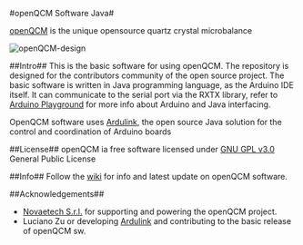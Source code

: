 #openQCM Software Java#

[openQCM](http://openqcm.com/) is the unique opensource quartz crystal microbalance


![openQCM-design](https://dl.dropboxusercontent.com/u/51833595/openQCM-hw.jpg)

##Intro##
This is the basic software for using openQCM. The repository is designed  for the contributors community of the open source project. 
The basic software is written in Java programming language, as the Arduino IDE itself. 
It can communicate to the serial port via the RXTX library, refer to [Arduino Playground](http://playground.arduino.cc/Interfacing/Java) for more info about Arduino and Java interfacing. 

OpenQCM software uses [Ardulink](http://www.ardulink.org/), the open source Java solution for the control and coordination of Arduino boards 

##License##
openQCM ia free software licensed under [GNU GPL v3.0](http://www.gnu.org/licenses/gpl-3.0.txt) General Public License 

##Info##
Follow the [wiki](https://github.com/marcomauro/openQCM/wiki/openQCM-Wiki) for info and latest update on openQCM software.

##Acknowledgements##
- [Novaetech S.r.l.](http://www.novaetech.it/en/) for supporting and powering the openQCM project. 
- Luciano Zu or developing [Ardulink](http://www.ardulink.org/) and contributing to the basic release of openQCM sw.
